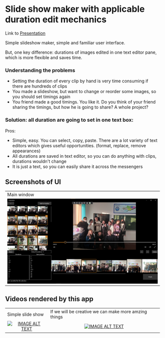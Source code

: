 # Slide show maker with applicable duration edit mechanics

Link to [Presentation](https://docs.google.com/presentation/d/1vYrzhk0fVRUX8VR6hTJoZ05lyz4g6Br9F9kHQULV9aw/edit?usp=sharing)

Simple slideshow maker, simple and familiar user interface.

But, one key difference: durations of images edited in one text editor pane, which is more flexible and saves time.

### Understanding the problems
* Setting the duration of every clip by hand is very time consuming if there are hundreds of clips
* You made a slideshow, but want to change or reorder some images, so you should set timings again
* You friend made a good timings. You like it. Do you think of your friend sharing the timings, but how he is going to share? A whole project?

### Solution: all duration are going to set in one text box:
Pros:
* Simple, easy. You can select, copy, paste. There are a lot variety of text editors which gives useful opportunities. (format, replace, remove appearances)
* All durations are saved in text editor, so you can do anything with clips, durations wouldn't change
* It is just a text, so you can easily share it across the messengers



## Screenshots of UI
<table>
  <tr>
    <td>Main window</td>
  </tr>
  <tr>
    <td><img src="Снимки%20экрана/Screenshot%202022-01-07%20070343.png" width=*></td>
  </tr>
 </table>
 
 ## Videos rendered by this app
<table>
  <tr>
    <td>Simple slide show</td>
    <td>If we will be creative we can make more amzing things</td>
  </tr>
  <tr>
    <td>
      <div align="center">
        <a href="https://www.youtube.com/watch?v=5c-lNaOw-pc"><img src="https://img.youtube.com/vi/5c-lNaOw-pc/0.jpg" alt="IMAGE ALT TEXT"></a>
      </div>
    </td>
    <td>
      <div align="center">
        <a href="https://www.youtube.com/watch?v=W2aWfTjlagE"><img src="https://img.youtube.com/vi/W2aWfTjlagE/0.jpg" alt="IMAGE ALT TEXT"></a>
      </div>
    </td>
  </tr>
 </table>

